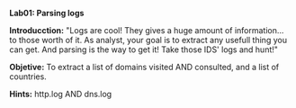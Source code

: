 **Lab01: Parsing logs**

**Introducction:** "Logs are cool! They gives a huge amount of information... to those worth of it.
As analyst, your goal is to extract any usefull thing you can get. And parsing is the way to get it!
Take those IDS' logs and hunt!"

**Objetive:** To extract a list of domains visited AND consulted, and a list of countries.

**Hints:** http.log AND dns.log

